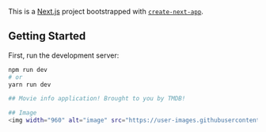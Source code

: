 This is a [Next.js](https://nextjs.org/) project bootstrapped with
[`create-next-app`](https://github.com/vercel/next.js/tree/canary/packages/create-next-app).

## Getting Started

First, run the development server:

```bash
npm run dev
# or
yarn run dev

## Movie info application! Brought to you by TMDB!

## Image
<img width="960" alt="image" src="https://user-images.githubusercontent.com/72243506/136662160-21eb654f-c7ce-4d50-9a25-deaf3924d0cc.PNG">

```
